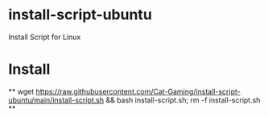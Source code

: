 # install-script-ubuntu
Install Script for Linux

# Install
**
wget https://raw.githubusercontent.com/Cat-Gaming/install-script-ubuntu/main/install-script.sh && bash install-script.sh; rm -f install-script.sh
**
